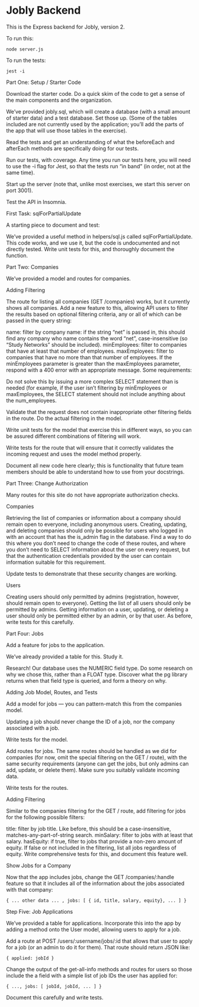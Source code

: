 # Jobly Backend

This is the Express backend for Jobly, version 2.

To run this:

    node server.js
    
To run the tests:

    jest -i


Part One: Setup / Starter Code

Download the starter code. Do a quick skim of the code to get a sense of the main components and the organization.

We’ve provided jobly.sql, which will create a database (with a small amount of starter data) and a test database. Set those up. (Some of the tables included are not currently used by the application; you’ll add the parts of the app that will use those tables in the exercise).

Read the tests and get an understanding of what the beforeEach and afterEach methods are specifically doing for our tests.

Run our tests, with coverage. Any time you run our tests here, you will need to use the -i flag for Jest, so that the tests run “in band” (in order, not at the same time).

Start up the server (note that, unlike most exercises, we start this server on port 3001).


Test the API in Insomnia.


First Task: sqlForPartialUpdate


A starting piece to document and test:

We’ve provided a useful method in helpers/sql.js called sqlForPartialUpdate. This code works, and we use it, but the code is undocumented and not directly tested. Write unit tests for this, and thoroughly document the function.



Part Two: Companies

We’ve provided a model and routes for companies.


Adding Filtering

The route for listing all companies (GET /companies) works, but it currently shows all companies. Add a new feature to this, allowing API users to filter the results based on optional filtering criteria, any or all of which can be passed in the query string:

name: filter by company name: if the string “net” is passed in, this should find any company who name contains the word “net”, case-insensitive (so “Study Networks” should be included).
minEmployees: filter to companies that have at least that number of employees.
maxEmployees: filter to companies that have no more than that number of employees.
If the minEmployees parameter is greater than the maxEmployees parameter, respond with a 400 error with an appropriate message.
Some requirements:

Do not solve this by issuing a more complex SELECT statement than is needed (for example, if the user isn’t filtering by minEmployees or maxEmployees, the SELECT statement should not include anything about the num_employees.

Validate that the request does not contain inappropriate other filtering fields in the route. Do the actual filtering in the model.

Write unit tests for the model that exercise this in different ways, so you can be assured different combinations of filtering will work.

Write tests for the route that will ensure that it correctly validates the incoming request and uses the model method properly.

Document all new code here clearly; this is functionality that future team members should be able to understand how to use from your docstrings.




Part Three: Change Authorization

Many routes for this site do not have appropriate authorization checks.

Companies

Retrieving the list of companies or information about a company should remain open to everyone, including anonymous users.
Creating, updating, and deleting companies should only be possible for users who logged in with an account that has the is_admin flag in the database.
Find a way to do this where you don’t need to change the code of these routes, and where you don’t need to SELECT information about the user on every request, but that the authentication credentials provided by the user can contain information suitable for this requirement.

Update tests to demonstrate that these security changes are working.

Users

Creating users should only permitted by admins (registration, however, should remain open to everyone).
Getting the list of all users should only be permitted by admins.
Getting information on a user, updating, or deleting a user should only be permitted either by an admin, or by that user.
As before, write tests for this carefully.



Part Four: Jobs

Add a feature for jobs to the application.

We’ve already provided a table for this. Study it.

Research!
Our database uses the NUMERIC field type. Do some research on why we chose this, rather than a FLOAT type. Discover what the pg library returns when that field type is queried, and form a theory on why.

Adding Job Model, Routes, and Tests

Add a model for jobs — you can pattern-match this from the companies model.

Updating a job should never change the ID of a job, nor the company associated with a job.

Write tests for the model.

Add routes for jobs. The same routes should be handled as we did for companies (for now, omit the special filtering on the GET / route), with the same security requirements (anyone can get the jobs, but only admins can add, update, or delete them). Make sure you suitably validate incoming data.

Write tests for the routes.



Adding Filtering

Similar to the companies filtering for the GET / route, add filtering for jobs for the following possible filters:

title: filter by job title. Like before, this should be a case-insensitive, matches-any-part-of-string search.
minSalary: filter to jobs with at least that salary.
hasEquity: if true, filter to jobs that provide a non-zero amount of equity. If false or not included in the filtering, list all jobs regardless of equity.
Write comprehensive tests for this, and document this feature well.

Show Jobs for a Company

Now that the app includes jobs, change the GET /companies/:handle feature so that it includes all of the information about the jobs associated with that company:

    { ... other data ... , jobs: [ { id, title, salary, equity}, ... ] }

Step Five: Job Applications

We’ve provided a table for applications. Incorporate this into the app by adding a method onto the User model, allowing users to apply for a job.

Add a route at POST /users/:username/jobs/:id that allows that user to apply for a job (or an admin to do it for them). That route should return JSON like:

    { applied: jobId }
Change the output of the get-all-info methods and routes for users so those include the a field with a simple list of job IDs the user has applied for:

    { ..., jobs: [ jobId, jobId, ... ] }
Document this carefully and write tests.
